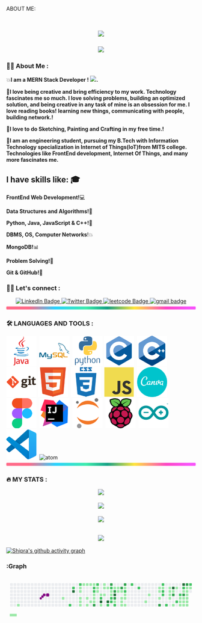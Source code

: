  ABOUT ME:
 <h1 align= "center">
   <img src="https://readme-typing-svg.demolab.com?font=Major+Mono+Display&size=50&pause=10000&color=7BF7ED&center=true&vCenter=true&width=550&height=100&lines=I'm+Shipra!">
</h1>

<div id="header" align="center">
  <img src= "https://media2.giphy.com/media/hiJ9ypGI5tIKdwKoK2/giphy.gif?cid=ecf05e47oxrj7uslzf4a5r54s52pzfdqwn0gnpkjivv5silj&rid=giphy.gif&ct=s" width="300"/>
</div>



### :man_technologist: About Me :

💥**I am a MERN Stack Developer !** <img src="https://media.giphy.com/media/WUlplcMpOCEmTGBtBW/giphy.gif" width="30">**.**

🚀**I love being creative and bring efficiency to my work. Technology fascinates me so much. I love solving problems, building an optimized solution, and being creative in any task of mine is an obsession for me. I love reading books! learning new things, communicating with people, building network.!**

🎨**I love to do Sketching, Painting and Crafting in my free time.!**

👀**I am an engineering student, pursuing my B.Tech with Information Technology specialization in Internet of Things(IoT)from MITS college. Technologies like FrontEnd development, Internet Of Things, and many more fascinates me.**

 ## I have skills like: 🎓

**FrontEnd Web Development!**💻

**Data Structures and Algorithms!**📅

**Python, Java, JavaScript & C++!**🚀

**DBMS, OS, Computer Networks**!💥

**MongoDB!**📊

**Problem Solving!**🧠

**Git & GitHub!**🤖

### :man_technologist: Let's connect :
<div id="badges" align = "center">
  <a href="https://www.linkedin.com/in/shipra-kushwaha-525061196/">
    <img src="https://img.shields.io/badge/LinkedIn-blue?style=for-the-badge&logo=linkedin&logoColor=white" alt="LinkedIn Badge"/>
  </a>
  <a href="https://twitter.com/Shipkush">
    <img src="https://img.shields.io/badge/Twitter-blue?style=for-the-badge&logo=twitter&logoColor=white" alt="Twitter Badge"/>
  </a>
  
  <a href="https://leetcode.com/shiprakush/">
    <img src="https://img.shields.io/badge/leetcode-grey?style=for-the-badge&logo=leetcode&logoColor=yellow" alt="leetcode Badge"/>
 </a>
 <a href="mailto: shipraiitian@gmail.com">
  <img src="https://img.shields.io/badge/Gmail-red?style=for-the-badge&logo=gmail&logoColor=white" alt="gmail badge"/>
 </a>
</div>
 
<img src="https://github.com/ArshErgon/ArshErgon/blob/main/assets/header/lineBar.png" width="100%" height="8px"/>

### :hammer_and_wrench: LANGUAGES AND TOOLS :
<div>
  <img src="https://github.com/devicons/devicon/blob/master/icons/java/java-original-wordmark.svg" title="Java" alt="Java" width="80" height="80"/>&nbsp;
  <img src="https://github.com/devicons/devicon/blob/master/icons/mysql/mysql-original-wordmark.svg" title="MySQL"  alt="MySQL" width="80" height="80"/>&nbsp;
  <img src="https://github.com/devicons/devicon/blob/master/icons/python/python-original-wordmark.svg" title="Python" **alt="Python" width="80" height="80"/>
  <img src="https://github.com/devicons/devicon/blob/master/icons/c/c-original.svg" title="C" alt="C" width="80" height="80"/>&nbsp;
  <img src="https://raw.githubusercontent.com/devicons/devicon/1119b9f84c0290e0f0b38982099a2bd027a48bf1/icons/cplusplus/cplusplus-original.svg" title="C++" alt="C++" width="80" height="80"/>&nbsp; 
  <img src="https://github.com/devicons/devicon/blob/master/icons/git/git-original-wordmark.svg" title="Git" **alt="Git" width="80" height="80"/>
  <img src="https://github.com/devicons/devicon/blob/master/icons/html5/html5-original.svg" title="HTML5" alt="HTML" width="80" height="80"/>&nbsp;
  <img src="https://github.com/devicons/devicon/blob/master/icons/css3/css3-plain-wordmark.svg"  title="CSS3" alt="CSS" width="80" height="80"/>&nbsp;
  <img src="https://github.com/devicons/devicon/blob/master/icons/javascript/javascript-original.svg" title="JavaScript" alt="JavaScript" width="80" height="80"/>&nbsp;
  <img src="https://github.com/devicons/devicon/blob/master/icons/canva/canva-original.svg" title="Canva" alt="Canva" width="80" height="80"/>&nbsp;
  <img src="https://github.com/devicons/devicon/blob/master/icons/figma/figma-original.svg" title="figma" alt="Figma" width="80" height="80"/>&nbsp;
  <img src="https://github.com/devicons/devicon/blob/master/icons/intellij/intellij-original.svg" title="Intellij" alt="Intellij" width="80" height="80"/>&nbsp;
  <img src="https://raw.githubusercontent.com/devicons/devicon/1119b9f84c0290e0f0b38982099a2bd027a48bf1/icons/jupyter/jupyter-original.svg" title="jupyter" alt="Jupyter" width="80" height="80"/>&nbsp;
  <img src="https://raw.githubusercontent.com/devicons/devicon/1119b9f84c0290e0f0b38982099a2bd027a48bf1/icons/raspberrypi/raspberrypi-original.svg" title="Raspberry pi" alt="Raspberry-pi" width="80" height="80"/>&nbsp;
  <img src="https://raw.githubusercontent.com/devicons/devicon/1119b9f84c0290e0f0b38982099a2bd027a48bf1/icons/arduino/arduino-original.svg" title="Arduino" alt="Arduino" width="80" height="80"/>&nbsp;
  <img src="https://raw.githubusercontent.com/devicons/devicon/1119b9f84c0290e0f0b38982099a2bd027a48bf1/icons/vscode/vscode-original.svg" title="vscode" alt="VScode " width="80" height="80"/>&nbsp;
   <img src="https://upload.wikimedia.org/wikipedia/commons/e/e2/Atom_1.0_icon.png" title="atom" alt="atom" width="80" height="80"/>&nbsp;
</div>

<img src="https://github.com/ArshErgon/ArshErgon/blob/main/assets/header/lineBar.png" width="100%" height="8px"/>

### :fire: MY STATS :

<div align="center">
<img width="500px" src="https://github-readme-stats.vercel.app/api/top-langs/?username=Shipkush&layout=compact&theme=radical&custom_title=Languages"/>
</div>
<br>

<div align="center">
<img width="500px" src="https://github-readme-stats.vercel.app/api?username=Shipkush&theme=radical"/>
</div>
<br>
                   
<div align="center">
<img width="500px" src="https://github-readme-streak-stats.herokuapp.com?user=Shipkush&theme=radical"/>
</div>
<br>

<p align="center">
  <img src="https://capsule-render.vercel.app/api?type=waving&color=gradient&height=150&width=100%&section=footer"/>
</p>

[![Shipra's github activity graph](https://github-readme-activity-graph.cyclic.app/graph?username=Shipkush&theme=merko)](https://github.com/Shipkush/github-readme-activity-graph) 

### :Graph
<svg viewBox="-16 -32 880 192" width="880" height="192" xmlns="http://www.w3.org/2000/svg"><style>@keyframes c0{39.6%{fill:var(--c1)}39.62%,to{fill:var(--ce)}}@keyframes c1{1.52%{fill:var(--c1)}1.54%,to{fill:var(--ce)}}@keyframes c2{2.18%{fill:var(--c1)}2.2%,to{fill:var(--ce)}}@keyframes c3{2.83%{fill:var(--c1)}2.85%,to{fill:var(--ce)}}@keyframes c4{3.27%{fill:var(--c1)}3.29%,to{fill:var(--ce)}}@keyframes c5{4.8%{fill:var(--c1)}4.82%,to{fill:var(--ce)}}@keyframes c6{70.01%{fill:var(--c2)}70.03%,to{fill:var(--ce)}}@keyframes c7{68.7%{fill:var(--c2)}68.72%,to{fill:var(--ce)}}@keyframes c8{95.18%{fill:var(--c4)}95.2%,to{fill:var(--ce)}}@keyframes c9{68.04%{fill:var(--c2)}68.06%,to{fill:var(--ce)}}@keyframes ca{13.12%{fill:var(--c1)}13.14%,to{fill:var(--ce)}}@keyframes cb{12.9%{fill:var(--c1)}12.92%,to{fill:var(--ce)}}@keyframes cc{5.9%{fill:var(--c1)}5.92%,to{fill:var(--ce)}}@keyframes cd{6.12%{fill:var(--c1)}6.14%,to{fill:var(--ce)}}@keyframes ce{6.34%{fill:var(--c1)}6.36%,to{fill:var(--ce)}}@keyframes cf{13.56%{fill:var(--c1)}13.58%,to{fill:var(--ce)}}@keyframes cg{13.78%{fill:var(--c1)}13.8%,to{fill:var(--ce)}}@keyframes ch{12.03%{fill:var(--c1)}12.05%,to{fill:var(--ce)}}@keyframes ci{6.77%{fill:var(--c1)}6.79%,to{fill:var(--ce)}}@keyframes cj{13.99%{fill:var(--c1)}14.01%,to{fill:var(--ce)}}@keyframes ck{7.21%{fill:var(--c1)}7.23%,to{fill:var(--ce)}}@keyframes cl{14.21%{fill:var(--c1)}14.23%,to{fill:var(--ce)}}@keyframes cm{66.51%{fill:var(--c2)}66.53%,to{fill:var(--ce)}}@keyframes cn{66.29%{fill:var(--c2)}66.31%,to{fill:var(--ce)}}@keyframes co{7.87%{fill:var(--c1)}7.89%,to{fill:var(--ce)}}@keyframes cp{7.65%{fill:var(--c1)}7.67%,to{fill:var(--ce)}}@keyframes cq{7.43%{fill:var(--c1)}7.45%,to{fill:var(--ce)}}@keyframes cr{78.98%{fill:var(--c3)}79%,to{fill:var(--ce)}}@keyframes cs{66.95%{fill:var(--c2)}66.97%,to{fill:var(--ce)}}@keyframes ct{10.71%{fill:var(--c1)}10.73%,to{fill:var(--ce)}}@keyframes cu{10.93%{fill:var(--c1)}10.95%,to{fill:var(--ce)}}@keyframes cv{8.31%{fill:var(--c1)}8.33%,to{fill:var(--ce)}}@keyframes cw{65.42%{fill:var(--c2)}65.44%,to{fill:var(--ce)}}@keyframes cx{92.77%{fill:var(--c4)}92.79%,to{fill:var(--ce)}}@keyframes cy{33.91%{fill:var(--c1)}33.93%,to{fill:var(--ce)}}@keyframes cz{10.06%{fill:var(--c1)}10.08%,to{fill:var(--ce)}}@keyframes c10{9.84%{fill:var(--c1)}9.86%,to{fill:var(--ce)}}@keyframes c11{8.52%{fill:var(--c1)}8.54%,to{fill:var(--ce)}}@keyframes c12{9.62%{fill:var(--c1)}9.64%,to{fill:var(--ce)}}@keyframes c13{92.33%{fill:var(--c4)}92.35%,to{fill:var(--ce)}}@keyframes c14{72.86%{fill:var(--c2)}72.88%,to{fill:var(--ce)}}@keyframes c15{76.58%{fill:var(--c3)}76.6%,to{fill:var(--ce)}}@keyframes c16{64.1%{fill:var(--c2)}64.12%,to{fill:var(--ce)}}@keyframes c17{9.18%{fill:var(--c1)}9.2%,to{fill:var(--ce)}}@keyframes c18{8.96%{fill:var(--c1)}8.98%,to{fill:var(--ce)}}@keyframes c19{64.76%{fill:var(--c2)}64.78%,to{fill:var(--ce)}}@keyframes c1a{47.04%{fill:var(--c2)}47.06%,to{fill:var(--ce)}}@keyframes c1b{16.18%{fill:var(--c1)}16.2%,to{fill:var(--ce)}}@keyframes c1c{74.61%{fill:var(--c3)}74.63%,to{fill:var(--ce)}}@keyframes c1d{91.46%{fill:var(--c4)}91.48%,to{fill:var(--ce)}}@keyframes c1e{73.73%{fill:var(--c3)}73.75%,to{fill:var(--ce)}}@keyframes c1f{46.82%{fill:var(--c1)}46.84%,to{fill:var(--ce)}}@keyframes c1g{73.29%{fill:var(--c2)}73.31%,to{fill:var(--ce)}}@keyframes c1h{16.4%{fill:var(--c1)}16.42%,to{fill:var(--ce)}}@keyframes c1i{16.62%{fill:var(--c1)}16.64%,to{fill:var(--ce)}}@keyframes c1j{75.26%{fill:var(--c3)}75.28%,to{fill:var(--ce)}}@keyframes c1k{16.84%{fill:var(--c1)}16.86%,to{fill:var(--ce)}}@keyframes c1l{17.71%{fill:var(--c1)}17.73%,to{fill:var(--ce)}}@keyframes c1m{17.93%{fill:var(--c1)}17.95%,to{fill:var(--ce)}}@keyframes c1n{18.15%{fill:var(--c1)}18.17%,to{fill:var(--ce)}}@keyframes c1o{75.7%{fill:var(--c3)}75.72%,to{fill:var(--ce)}}@keyframes c1p{50.1%{fill:var(--c1)}50.12%,to{fill:var(--ce)}}@keyframes c1q{50.32%{fill:var(--c2)}50.34%,to{fill:var(--ce)}}@keyframes c1r{17.28%{fill:var(--c1)}17.3%,to{fill:var(--ce)}}@keyframes c1s{17.5%{fill:var(--c1)}17.52%,to{fill:var(--ce)}}@keyframes c1t{18.37%{fill:var(--c1)}18.39%,to{fill:var(--ce)}}@keyframes c1u{51.19%{fill:var(--c2)}51.21%,to{fill:var(--ce)}}@keyframes c1v{51.85%{fill:var(--c2)}51.87%,to{fill:var(--ce)}}@keyframes c1w{19.9%{fill:var(--c1)}19.92%,to{fill:var(--ce)}}@keyframes c1x{20.56%{fill:var(--c1)}20.58%,to{fill:var(--ce)}}@keyframes c1y{21.65%{fill:var(--c1)}21.67%,to{fill:var(--ce)}}@keyframes c1z{21.43%{fill:var(--c1)}21.45%,to{fill:var(--ce)}}@keyframes c20{29.31%{fill:var(--c1)}29.33%,to{fill:var(--ce)}}@keyframes c21{83.14%{fill:var(--c3)}83.16%,to{fill:var(--ce)}}@keyframes c22{53.6%{fill:var(--c2)}53.62%,to{fill:var(--ce)}}@keyframes c23{21.87%{fill:var(--c1)}21.89%,to{fill:var(--ce)}}@keyframes c24{54.48%{fill:var(--c2)}54.5%,to{fill:var(--ce)}}@keyframes c25{54.69%{fill:var(--c2)}54.71%,to{fill:var(--ce)}}@keyframes c26{55.57%{fill:var(--c2)}55.59%,to{fill:var(--ce)}}@keyframes c27{22.31%{fill:var(--c1)}22.33%,to{fill:var(--ce)}}@keyframes c28{22.53%{fill:var(--c1)}22.55%,to{fill:var(--ce)}}@keyframes c29{28.44%{fill:var(--c1)}28.46%,to{fill:var(--ce)}}@keyframes c2a{28.22%{fill:var(--c1)}28.24%,to{fill:var(--ce)}}@keyframes c2b{87.3%{fill:var(--c4)}87.32%,to{fill:var(--ce)}}@keyframes c2c{22.75%{fill:var(--c1)}22.77%,to{fill:var(--ce)}}@keyframes c2d{84.67%{fill:var(--c3)}84.69%,to{fill:var(--ce)}}@keyframes c2e{27.56%{fill:var(--c1)}27.58%,to{fill:var(--ce)}}@keyframes c2f{23.18%{fill:var(--c1)}23.2%,to{fill:var(--ce)}}@keyframes c2g{56.45%{fill:var(--c2)}56.47%,to{fill:var(--ce)}}@keyframes c2h{57.1%{fill:var(--c2)}57.12%,to{fill:var(--ce)}}@keyframes c2i{25.81%{fill:var(--c1)}25.83%,to{fill:var(--ce)}}@keyframes c2j{26.03%{fill:var(--c1)}26.05%,to{fill:var(--ce)}}@keyframes c2k{27.12%{fill:var(--c1)}27.14%,to{fill:var(--ce)}}@keyframes c2l{86.42%{fill:var(--c4)}86.44%,to{fill:var(--ce)}}@keyframes c2m{57.76%{fill:var(--c2)}57.78%,to{fill:var(--ce)}}@keyframes c2n{23.84%{fill:var(--c1)}23.86%,to{fill:var(--ce)}}@keyframes c2o{85.33%{fill:var(--c3)}85.35%,to{fill:var(--ce)}}@keyframes c2p{25.59%{fill:var(--c1)}25.61%,to{fill:var(--ce)}}@keyframes c2q{26.25%{fill:var(--c1)}26.27%,to{fill:var(--ce)}}@keyframes c2r{26.9%{fill:var(--c1)}26.92%,to{fill:var(--ce)}}@keyframes c2s{86.2%{fill:var(--c3)}86.22%,to{fill:var(--ce)}}@keyframes c2t{24.28%{fill:var(--c1)}24.3%,to{fill:var(--ce)}}@keyframes c2u{24.06%{fill:var(--c1)}24.08%,to{fill:var(--ce)}}@keyframes c2v{25.15%{fill:var(--c1)}25.17%,to{fill:var(--ce)}}@keyframes c2w{25.37%{fill:var(--c1)}25.39%,to{fill:var(--ce)}}@keyframes c2x{26.47%{fill:var(--c1)}26.49%,to{fill:var(--ce)}}@keyframes c2y{26.69%{fill:var(--c1)}26.71%,to{fill:var(--ce)}}@keyframes c2z{58.41%{fill:var(--c2)}58.43%,to{fill:var(--ce)}}@keyframes c30{24.5%{fill:var(--c1)}24.52%,to{fill:var(--ce)}}@keyframes u0{1.52%{transform:scale(0,1)}1.54%,2.18%{transform:scale(.01,1)}2.2%,2.83%{transform:scale(.03,1)}2.85%,3.27%{transform:scale(.04,1)}3.29%,4.8%{transform:scale(.06,1)}4.82%,5.9%{transform:scale(.07,1)}5.92%,6.12%{transform:scale(.09,1)}6.14%,6.34%{transform:scale(.1,1)}6.36%,6.77%{transform:scale(.12,1)}6.79%,7.21%{transform:scale(.13,1)}7.23%,7.43%{transform:scale(.14,1)}7.45%,7.65%{transform:scale(.16,1)}7.67%,7.87%{transform:scale(.17,1)}7.89%,8.31%{transform:scale(.19,1)}8.33%,8.52%{transform:scale(.2,1)}8.54%,8.96%{transform:scale(.22,1)}8.98%,9.18%{transform:scale(.23,1)}9.2%,9.62%{transform:scale(.25,1)}9.64%,9.84%{transform:scale(.26,1)}10.06%,9.86%{transform:scale(.28,1)}10.08%,10.71%{transform:scale(.29,1)}10.73%,10.93%{transform:scale(.3,1)}10.95%,12.03%{transform:scale(.32,1)}12.05%,12.9%{transform:scale(.33,1)}12.92%,13.12%{transform:scale(.35,1)}13.14%,13.56%{transform:scale(.36,1)}13.58%,13.78%{transform:scale(.38,1)}13.8%,13.99%{transform:scale(.39,1)}14.01%,14.21%{transform:scale(.41,1)}14.23%,16.18%{transform:scale(.42,1)}16.2%,16.4%{transform:scale(.43,1)}16.42%,16.62%{transform:scale(.45,1)}16.64%,16.84%{transform:scale(.46,1)}16.86%,17.28%{transform:scale(.48,1)}17.3%,17.5%{transform:scale(.49,1)}17.52%,17.71%{transform:scale(.51,1)}17.73%,17.93%{transform:scale(.52,1)}17.95%,18.15%{transform:scale(.54,1)}18.17%,18.37%{transform:scale(.55,1)}18.39%,19.9%{transform:scale(.57,1)}19.92%,20.56%{transform:scale(.58,1)}20.58%,21.43%{transform:scale(.59,1)}21.45%,21.65%{transform:scale(.61,1)}21.67%,21.87%{transform:scale(.62,1)}21.89%,22.31%{transform:scale(.64,1)}22.33%,22.53%{transform:scale(.65,1)}22.55%,22.75%{transform:scale(.67,1)}22.77%,23.18%{transform:scale(.68,1)}23.2%,23.84%{transform:scale(.7,1)}23.86%,24.06%{transform:scale(.71,1)}24.08%,24.28%{transform:scale(.72,1)}24.3%,24.5%{transform:scale(.74,1)}24.52%,25.15%{transform:scale(.75,1)}25.17%,25.37%{transform:scale(.77,1)}25.39%,25.59%{transform:scale(.78,1)}25.61%,25.81%{transform:scale(.8,1)}25.83%,26.03%{transform:scale(.81,1)}26.05%,26.25%{transform:scale(.83,1)}26.27%,26.47%{transform:scale(.84,1)}26.49%,26.69%{transform:scale(.86,1)}26.71%,26.9%{transform:scale(.87,1)}26.92%,27.12%{transform:scale(.88,1)}27.14%,27.56%{transform:scale(.9,1)}27.58%,28.22%{transform:scale(.91,1)}28.24%,28.44%{transform:scale(.93,1)}28.46%,29.31%{transform:scale(.94,1)}29.33%,33.91%{transform:scale(.96,1)}33.93%,39.6%{transform:scale(.97,1)}39.62%,46.82%{transform:scale(.99,1)}46.84%,to{transform:scale(1,1)}}@keyframes u1{47.04%{transform:scale(0,1)}47.06%,to{transform:scale(1,1)}}@keyframes u2{50.1%{transform:scale(0,1)}50.12%,to{transform:scale(1,1)}}@keyframes u3{50.32%{transform:scale(0,1)}50.34%,51.19%{transform:scale(.05,1)}51.21%,51.85%{transform:scale(.09,1)}51.87%,53.6%{transform:scale(.14,1)}53.62%,54.48%{transform:scale(.18,1)}54.5%,54.69%{transform:scale(.23,1)}54.71%,55.57%{transform:scale(.27,1)}55.59%,56.45%{transform:scale(.32,1)}56.47%,57.1%{transform:scale(.36,1)}57.12%,57.76%{transform:scale(.41,1)}57.78%,58.41%{transform:scale(.45,1)}58.43%,64.1%{transform:scale(.5,1)}64.12%,64.76%{transform:scale(.55,1)}64.78%,65.42%{transform:scale(.59,1)}65.44%,66.29%{transform:scale(.64,1)}66.31%,66.51%{transform:scale(.68,1)}66.53%,66.95%{transform:scale(.73,1)}66.97%,68.04%{transform:scale(.77,1)}68.06%,68.7%{transform:scale(.82,1)}68.72%,70.01%{transform:scale(.86,1)}70.03%,72.86%{transform:scale(.91,1)}72.88%,73.29%{transform:scale(.95,1)}73.31%,to{transform:scale(1,1)}}@keyframes u4{73.73%{transform:scale(0,1)}73.75%,74.61%{transform:scale(.1,1)}74.63%,75.26%{transform:scale(.2,1)}75.28%,75.7%{transform:scale(.3,1)}75.72%,76.58%{transform:scale(.4,1)}76.6%,78.98%{transform:scale(.5,1)}79%,83.14%{transform:scale(.6,1)}83.16%,84.67%{transform:scale(.7,1)}84.69%,85.33%{transform:scale(.8,1)}85.35%,86.2%{transform:scale(.9,1)}86.22%,to{transform:scale(1,1)}}@keyframes u5{86.42%{transform:scale(0,1)}86.44%,87.3%{transform:scale(.17,1)}87.32%,91.46%{transform:scale(.33,1)}91.48%,92.33%{transform:scale(.5,1)}92.35%,92.77%{transform:scale(.67,1)}92.79%,95.18%{transform:scale(.83,1)}95.2%,to{transform:scale(1,1)}}@keyframes s0{0%,99.78%{transform:translate(0,-16px)}.22%{transform:translate(0,0)}1.31%{transform:translate(80px,0)}2.19%{transform:translate(80px,64px)}3.06%{transform:translate(144px,64px)}3.28%{transform:translate(144px,48px)}4.6%{transform:translate(240px,48px)}4.81%{transform:translate(240px,64px)}5.91%{transform:translate(320px,64px)}6.35%{transform:translate(320px,96px)}7%,71.33%{transform:translate(368px,96px)}7.22%,71.55%{transform:translate(368px,80px)}7.44%{transform:translate(384px,80px)}7.88%{transform:translate(384px,48px)}8.97%{transform:translate(464px,48px)}9.19%{transform:translate(464px,32px)}9.41%{transform:translate(448px,32px)}9.63%{transform:translate(448px,16px)}9.85%{transform:translate(432px,16px)}10.07%{transform:translate(432px,0)}10.28%{transform:translate(416px,0)}10.5%{transform:translate(416px,16px)}10.72%,66.74%{transform:translate(400px,16px)}11.16%{transform:translate(400px,48px)}11.82%{transform:translate(352px,48px)}12.04%{transform:translate(352px,64px)}12.25%{transform:translate(336px,64px)}12.69%{transform:translate(336px,32px)}12.91%{transform:translate(320px,32px)}13.13%{transform:translate(320px,16px)}13.35%{transform:translate(336px,16px)}13.57%{transform:translate(336px,0)}14.22%,77.68%{transform:translate(384px,0)}14.44%{transform:translate(384px,-16px)}15.75%,63.46%{transform:translate(480px,-16px)}16.19%,63.89%,74.84%,91.03%{transform:translate(480px,16px)}16.41%{transform:translate(496px,16px)}16.63%,74.4%{transform:translate(496px,32px)}16.85%{transform:translate(512px,32px)}17.07%{transform:translate(512px,48px)}17.29%{transform:translate(528px,48px)}17.51%{transform:translate(528px,64px)}17.72%{transform:translate(512px,64px)}18.16%{transform:translate(512px,96px)}19.69%{transform:translate(624px,96px)}19.91%{transform:translate(624px,80px)}20.13%{transform:translate(640px,80px)}20.57%{transform:translate(640px,48px)}21.23%{transform:translate(688px,48px)}21.66%{transform:translate(688px,16px)}22.32%{transform:translate(736px,16px)}22.54%{transform:translate(736px,32px)}22.98%{transform:translate(768px,32px)}23.19%{transform:translate(768px,16px)}23.41%{transform:translate(784px,16px)}23.63%,57.33%{transform:translate(784px,32px)}24.07%,24.95%{transform:translate(816px,32px)}24.29%{transform:translate(816px,16px)}24.51%,58.21%{transform:translate(832px,16px)}24.73%{transform:translate(832px,32px)}25.38%{transform:translate(816px,64px)}25.82%{transform:translate(784px,64px)}26.04%,56.67%{transform:translate(784px,80px)}26.48%{transform:translate(816px,80px)}26.7%{transform:translate(816px,96px)}27.57%,84.03%{transform:translate(752px,96px)}28.01%{transform:translate(752px,64px)}28.23%{transform:translate(736px,64px)}28.45%{transform:translate(736px,48px)}28.67%,54.92%{transform:translate(720px,48px)}28.88%{transform:translate(720px,64px)}31.95%,73.96%{transform:translate(496px,64px)}32.6%,46.17%{transform:translate(496px,112px)}33.48%{transform:translate(432px,112px)}33.7%{transform:translate(432px,96px)}34.14%,72.21%{transform:translate(400px,96px)}34.35%,71.99%{transform:translate(400px,80px)}39.39%{transform:translate(32px,80px)}39.61%{transform:translate(32px,96px)}39.82%{transform:translate(48px,96px)}40.04%{transform:translate(48px,112px)}46.61%{transform:translate(496px,80px)}47.05%{transform:translate(464px,80px)}47.48%{transform:translate(464px,112px)}48.36%{transform:translate(528px,112px)}48.8%{transform:translate(528px,80px)}49.02%{transform:translate(544px,80px)}49.89%{transform:translate(544px,16px)}50.11%,75.49%{transform:translate(528px,16px)}50.33%{transform:translate(528px,32px)}50.77%{transform:translate(560px,32px)}51.2%{transform:translate(560px,0)}51.64%{transform:translate(592px,0)}51.86%{transform:translate(592px,16px)}53.39%,54.27%{transform:translate(704px,16px)}53.61%{transform:translate(704px,0)}53.83%{transform:translate(720px,0)}54.05%{transform:translate(720px,16px)}54.7%{transform:translate(704px,48px)}55.58%{transform:translate(720px,96px)}56.24%{transform:translate(768px,96px)}56.46%{transform:translate(768px,80px)}57.55%{transform:translate(800px,32px)}57.77%{transform:translate(800px,16px)}58.64%{transform:translate(832px,-16px)}64.11%{transform:translate(464px,16px)}64.77%{transform:translate(464px,64px)}65.43%{transform:translate(416px,64px)}65.86%,93.44%{transform:translate(416px,32px)}66.3%{transform:translate(384px,32px)}66.52%{transform:translate(384px,16px)}66.96%{transform:translate(400px,0)}68.49%{transform:translate(288px,0)}68.71%{transform:translate(288px,16px)}68.93%{transform:translate(272px,16px)}70.02%{transform:translate(272px,96px)}73.3%{transform:translate(480px,96px)}73.74%{transform:translate(480px,64px)}74.62%{transform:translate(480px,32px)}75.71%{transform:translate(528px,0)}78.99%{transform:translate(384px,96px)}84.68%{transform:translate(752px,48px)}85.56%{transform:translate(816px,48px)}86.21%{transform:translate(816px,0)}87.09%{transform:translate(752px,0)}87.31%{transform:translate(752px,16px)}91.47%{transform:translate(480px,48px)}91.9%{transform:translate(448px,48px)}92.34%{transform:translate(448px,80px)}92.78%{transform:translate(416px,80px)}98.25%{transform:translate(64px,32px)}98.91%{transform:translate(64px,-16px)}}@keyframes s1{0%,99.78%{transform:translate(16px,-16px)}.22%{transform:translate(0,-16px)}.44%{transform:translate(0,0)}1.53%{transform:translate(80px,0)}2.41%{transform:translate(80px,64px)}3.28%{transform:translate(144px,64px)}3.5%{transform:translate(144px,48px)}4.81%{transform:translate(240px,48px)}5.03%{transform:translate(240px,64px)}6.13%{transform:translate(320px,64px)}6.56%{transform:translate(320px,96px)}7.22%,71.55%{transform:translate(368px,96px)}7.44%,71.77%{transform:translate(368px,80px)}7.66%{transform:translate(384px,80px)}8.1%{transform:translate(384px,48px)}9.19%{transform:translate(464px,48px)}9.41%{transform:translate(464px,32px)}9.63%{transform:translate(448px,32px)}9.85%{transform:translate(448px,16px)}10.07%{transform:translate(432px,16px)}10.28%{transform:translate(432px,0)}10.5%{transform:translate(416px,0)}10.72%{transform:translate(416px,16px)}10.94%,66.96%{transform:translate(400px,16px)}11.38%{transform:translate(400px,48px)}12.04%{transform:translate(352px,48px)}12.25%{transform:translate(352px,64px)}12.47%{transform:translate(336px,64px)}12.91%{transform:translate(336px,32px)}13.13%{transform:translate(320px,32px)}13.35%{transform:translate(320px,16px)}13.57%{transform:translate(336px,16px)}13.79%{transform:translate(336px,0)}14.44%,77.9%{transform:translate(384px,0)}14.66%{transform:translate(384px,-16px)}15.97%,63.68%{transform:translate(480px,-16px)}16.41%,64.11%,75.05%,91.25%{transform:translate(480px,16px)}16.63%{transform:translate(496px,16px)}16.85%,74.62%{transform:translate(496px,32px)}17.07%{transform:translate(512px,32px)}17.29%{transform:translate(512px,48px)}17.51%{transform:translate(528px,48px)}17.72%{transform:translate(528px,64px)}17.94%{transform:translate(512px,64px)}18.38%{transform:translate(512px,96px)}19.91%{transform:translate(624px,96px)}20.13%{transform:translate(624px,80px)}20.35%{transform:translate(640px,80px)}20.79%{transform:translate(640px,48px)}21.44%{transform:translate(688px,48px)}21.88%{transform:translate(688px,16px)}22.54%{transform:translate(736px,16px)}22.76%{transform:translate(736px,32px)}23.19%{transform:translate(768px,32px)}23.41%{transform:translate(768px,16px)}23.63%{transform:translate(784px,16px)}23.85%,57.55%{transform:translate(784px,32px)}24.29%,25.16%{transform:translate(816px,32px)}24.51%{transform:translate(816px,16px)}24.73%,58.42%{transform:translate(832px,16px)}24.95%{transform:translate(832px,32px)}25.6%{transform:translate(816px,64px)}26.04%{transform:translate(784px,64px)}26.26%,56.89%{transform:translate(784px,80px)}26.7%{transform:translate(816px,80px)}26.91%{transform:translate(816px,96px)}27.79%,84.25%{transform:translate(752px,96px)}28.23%{transform:translate(752px,64px)}28.45%{transform:translate(736px,64px)}28.67%{transform:translate(736px,48px)}28.88%,55.14%{transform:translate(720px,48px)}29.1%{transform:translate(720px,64px)}32.17%,74.18%{transform:translate(496px,64px)}32.82%,46.39%{transform:translate(496px,112px)}33.7%{transform:translate(432px,112px)}33.92%{transform:translate(432px,96px)}34.35%,72.43%{transform:translate(400px,96px)}34.57%,72.21%{transform:translate(400px,80px)}39.61%{transform:translate(32px,80px)}39.82%{transform:translate(32px,96px)}40.04%{transform:translate(48px,96px)}40.26%{transform:translate(48px,112px)}46.83%{transform:translate(496px,80px)}47.26%{transform:translate(464px,80px)}47.7%{transform:translate(464px,112px)}48.58%{transform:translate(528px,112px)}49.02%{transform:translate(528px,80px)}49.23%{transform:translate(544px,80px)}50.11%{transform:translate(544px,16px)}50.33%,75.71%{transform:translate(528px,16px)}50.55%{transform:translate(528px,32px)}50.98%{transform:translate(560px,32px)}51.42%{transform:translate(560px,0)}51.86%{transform:translate(592px,0)}52.08%{transform:translate(592px,16px)}53.61%,54.49%{transform:translate(704px,16px)}53.83%{transform:translate(704px,0)}54.05%{transform:translate(720px,0)}54.27%{transform:translate(720px,16px)}54.92%{transform:translate(704px,48px)}55.8%{transform:translate(720px,96px)}56.46%{transform:translate(768px,96px)}56.67%{transform:translate(768px,80px)}57.77%{transform:translate(800px,32px)}57.99%{transform:translate(800px,16px)}58.86%{transform:translate(832px,-16px)}64.33%{transform:translate(464px,16px)}64.99%{transform:translate(464px,64px)}65.65%{transform:translate(416px,64px)}66.08%,93.65%{transform:translate(416px,32px)}66.52%{transform:translate(384px,32px)}66.74%{transform:translate(384px,16px)}67.18%{transform:translate(400px,0)}68.71%{transform:translate(288px,0)}68.93%{transform:translate(288px,16px)}69.15%{transform:translate(272px,16px)}70.24%{transform:translate(272px,96px)}73.52%{transform:translate(480px,96px)}73.96%{transform:translate(480px,64px)}74.84%{transform:translate(480px,32px)}75.93%{transform:translate(528px,0)}79.21%{transform:translate(384px,96px)}84.9%{transform:translate(752px,48px)}85.78%{transform:translate(816px,48px)}86.43%{transform:translate(816px,0)}87.31%{transform:translate(752px,0)}87.53%{transform:translate(752px,16px)}91.68%{transform:translate(480px,48px)}92.12%{transform:translate(448px,48px)}92.56%{transform:translate(448px,80px)}93%{transform:translate(416px,80px)}98.47%{transform:translate(64px,32px)}99.12%{transform:translate(64px,-16px)}}@keyframes s2{0%,99.78%{transform:translate(32px,-16px)}.44%{transform:translate(0,-16px)}.66%{transform:translate(0,0)}1.75%{transform:translate(80px,0)}2.63%{transform:translate(80px,64px)}3.5%{transform:translate(144px,64px)}3.72%{transform:translate(144px,48px)}5.03%{transform:translate(240px,48px)}5.25%{transform:translate(240px,64px)}6.35%{transform:translate(320px,64px)}6.78%{transform:translate(320px,96px)}7.44%,71.77%{transform:translate(368px,96px)}7.66%,71.99%{transform:translate(368px,80px)}7.88%{transform:translate(384px,80px)}8.32%{transform:translate(384px,48px)}9.41%{transform:translate(464px,48px)}9.63%{transform:translate(464px,32px)}9.85%{transform:translate(448px,32px)}10.07%{transform:translate(448px,16px)}10.28%{transform:translate(432px,16px)}10.5%{transform:translate(432px,0)}10.72%{transform:translate(416px,0)}10.94%{transform:translate(416px,16px)}11.16%,67.18%{transform:translate(400px,16px)}11.6%{transform:translate(400px,48px)}12.25%{transform:translate(352px,48px)}12.47%{transform:translate(352px,64px)}12.69%{transform:translate(336px,64px)}13.13%{transform:translate(336px,32px)}13.35%{transform:translate(320px,32px)}13.57%{transform:translate(320px,16px)}13.79%{transform:translate(336px,16px)}14%{transform:translate(336px,0)}14.66%,78.12%{transform:translate(384px,0)}14.88%{transform:translate(384px,-16px)}16.19%,63.89%{transform:translate(480px,-16px)}16.63%,64.33%,75.27%,91.47%{transform:translate(480px,16px)}16.85%{transform:translate(496px,16px)}17.07%,74.84%{transform:translate(496px,32px)}17.29%{transform:translate(512px,32px)}17.51%{transform:translate(512px,48px)}17.72%{transform:translate(528px,48px)}17.94%{transform:translate(528px,64px)}18.16%{transform:translate(512px,64px)}18.6%{transform:translate(512px,96px)}20.13%{transform:translate(624px,96px)}20.35%{transform:translate(624px,80px)}20.57%{transform:translate(640px,80px)}21.01%{transform:translate(640px,48px)}21.66%{transform:translate(688px,48px)}22.1%{transform:translate(688px,16px)}22.76%{transform:translate(736px,16px)}22.98%{transform:translate(736px,32px)}23.41%{transform:translate(768px,32px)}23.63%{transform:translate(768px,16px)}23.85%{transform:translate(784px,16px)}24.07%,57.77%{transform:translate(784px,32px)}24.51%,25.38%{transform:translate(816px,32px)}24.73%{transform:translate(816px,16px)}24.95%,58.64%{transform:translate(832px,16px)}25.16%{transform:translate(832px,32px)}25.82%{transform:translate(816px,64px)}26.26%{transform:translate(784px,64px)}26.48%,57.11%{transform:translate(784px,80px)}26.91%{transform:translate(816px,80px)}27.13%{transform:translate(816px,96px)}28.01%,84.46%{transform:translate(752px,96px)}28.45%{transform:translate(752px,64px)}28.67%{transform:translate(736px,64px)}28.88%{transform:translate(736px,48px)}29.1%,55.36%{transform:translate(720px,48px)}29.32%{transform:translate(720px,64px)}32.39%,74.4%{transform:translate(496px,64px)}33.04%,46.61%{transform:translate(496px,112px)}33.92%{transform:translate(432px,112px)}34.14%{transform:translate(432px,96px)}34.57%,72.65%{transform:translate(400px,96px)}34.79%,72.43%{transform:translate(400px,80px)}39.82%{transform:translate(32px,80px)}40.04%{transform:translate(32px,96px)}40.26%{transform:translate(48px,96px)}40.48%{transform:translate(48px,112px)}47.05%{transform:translate(496px,80px)}47.48%{transform:translate(464px,80px)}47.92%{transform:translate(464px,112px)}48.8%{transform:translate(528px,112px)}49.23%{transform:translate(528px,80px)}49.45%{transform:translate(544px,80px)}50.33%{transform:translate(544px,16px)}50.55%,75.93%{transform:translate(528px,16px)}50.77%{transform:translate(528px,32px)}51.2%{transform:translate(560px,32px)}51.64%{transform:translate(560px,0)}52.08%{transform:translate(592px,0)}52.3%{transform:translate(592px,16px)}53.83%,54.7%{transform:translate(704px,16px)}54.05%{transform:translate(704px,0)}54.27%{transform:translate(720px,0)}54.49%{transform:translate(720px,16px)}55.14%{transform:translate(704px,48px)}56.02%{transform:translate(720px,96px)}56.67%{transform:translate(768px,96px)}56.89%{transform:translate(768px,80px)}57.99%{transform:translate(800px,32px)}58.21%{transform:translate(800px,16px)}59.08%{transform:translate(832px,-16px)}64.55%{transform:translate(464px,16px)}65.21%{transform:translate(464px,64px)}65.86%{transform:translate(416px,64px)}66.3%,93.87%{transform:translate(416px,32px)}66.74%{transform:translate(384px,32px)}66.96%{transform:translate(384px,16px)}67.4%{transform:translate(400px,0)}68.93%{transform:translate(288px,0)}69.15%{transform:translate(288px,16px)}69.37%{transform:translate(272px,16px)}70.46%{transform:translate(272px,96px)}73.74%{transform:translate(480px,96px)}74.18%{transform:translate(480px,64px)}75.05%{transform:translate(480px,32px)}76.15%{transform:translate(528px,0)}79.43%{transform:translate(384px,96px)}85.12%{transform:translate(752px,48px)}86%{transform:translate(816px,48px)}86.65%{transform:translate(816px,0)}87.53%{transform:translate(752px,0)}87.75%{transform:translate(752px,16px)}91.9%{transform:translate(480px,48px)}92.34%{transform:translate(448px,48px)}92.78%{transform:translate(448px,80px)}93.22%{transform:translate(416px,80px)}98.69%{transform:translate(64px,32px)}99.34%{transform:translate(64px,-16px)}}@keyframes s3{0%,99.78%{transform:translate(48px,-16px)}.66%{transform:translate(0,-16px)}.88%{transform:translate(0,0)}1.97%{transform:translate(80px,0)}2.84%{transform:translate(80px,64px)}3.72%{transform:translate(144px,64px)}3.94%{transform:translate(144px,48px)}5.25%{transform:translate(240px,48px)}5.47%{transform:translate(240px,64px)}6.56%{transform:translate(320px,64px)}7%{transform:translate(320px,96px)}7.66%,71.99%{transform:translate(368px,96px)}7.88%,72.21%{transform:translate(368px,80px)}8.1%{transform:translate(384px,80px)}8.53%{transform:translate(384px,48px)}9.63%{transform:translate(464px,48px)}9.85%{transform:translate(464px,32px)}10.07%{transform:translate(448px,32px)}10.28%{transform:translate(448px,16px)}10.5%{transform:translate(432px,16px)}10.72%{transform:translate(432px,0)}10.94%{transform:translate(416px,0)}11.16%{transform:translate(416px,16px)}11.38%,67.4%{transform:translate(400px,16px)}11.82%{transform:translate(400px,48px)}12.47%{transform:translate(352px,48px)}12.69%{transform:translate(352px,64px)}12.91%{transform:translate(336px,64px)}13.35%{transform:translate(336px,32px)}13.57%{transform:translate(320px,32px)}13.79%{transform:translate(320px,16px)}14%{transform:translate(336px,16px)}14.22%{transform:translate(336px,0)}14.88%,78.34%{transform:translate(384px,0)}15.1%{transform:translate(384px,-16px)}16.41%,64.11%{transform:translate(480px,-16px)}16.85%,64.55%,75.49%,91.68%{transform:translate(480px,16px)}17.07%{transform:translate(496px,16px)}17.29%,75.05%{transform:translate(496px,32px)}17.51%{transform:translate(512px,32px)}17.72%{transform:translate(512px,48px)}17.94%{transform:translate(528px,48px)}18.16%{transform:translate(528px,64px)}18.38%{transform:translate(512px,64px)}18.82%{transform:translate(512px,96px)}20.35%{transform:translate(624px,96px)}20.57%{transform:translate(624px,80px)}20.79%{transform:translate(640px,80px)}21.23%{transform:translate(640px,48px)}21.88%{transform:translate(688px,48px)}22.32%{transform:translate(688px,16px)}22.98%{transform:translate(736px,16px)}23.19%{transform:translate(736px,32px)}23.63%{transform:translate(768px,32px)}23.85%{transform:translate(768px,16px)}24.07%{transform:translate(784px,16px)}24.29%,57.99%{transform:translate(784px,32px)}24.73%,25.6%{transform:translate(816px,32px)}24.95%{transform:translate(816px,16px)}25.16%,58.86%{transform:translate(832px,16px)}25.38%{transform:translate(832px,32px)}26.04%{transform:translate(816px,64px)}26.48%{transform:translate(784px,64px)}26.7%,57.33%{transform:translate(784px,80px)}27.13%{transform:translate(816px,80px)}27.35%{transform:translate(816px,96px)}28.23%,84.68%{transform:translate(752px,96px)}28.67%{transform:translate(752px,64px)}28.88%{transform:translate(736px,64px)}29.1%{transform:translate(736px,48px)}29.32%,55.58%{transform:translate(720px,48px)}29.54%{transform:translate(720px,64px)}32.6%,74.62%{transform:translate(496px,64px)}33.26%,46.83%{transform:translate(496px,112px)}34.14%{transform:translate(432px,112px)}34.35%{transform:translate(432px,96px)}34.79%,72.87%{transform:translate(400px,96px)}35.01%,72.65%{transform:translate(400px,80px)}40.04%{transform:translate(32px,80px)}40.26%{transform:translate(32px,96px)}40.48%{transform:translate(48px,96px)}40.7%{transform:translate(48px,112px)}47.26%{transform:translate(496px,80px)}47.7%{transform:translate(464px,80px)}48.14%{transform:translate(464px,112px)}49.02%{transform:translate(528px,112px)}49.45%{transform:translate(528px,80px)}49.67%{transform:translate(544px,80px)}50.55%{transform:translate(544px,16px)}50.77%,76.15%{transform:translate(528px,16px)}50.98%{transform:translate(528px,32px)}51.42%{transform:translate(560px,32px)}51.86%{transform:translate(560px,0)}52.3%{transform:translate(592px,0)}52.52%{transform:translate(592px,16px)}54.05%,54.92%{transform:translate(704px,16px)}54.27%{transform:translate(704px,0)}54.49%{transform:translate(720px,0)}54.7%{transform:translate(720px,16px)}55.36%{transform:translate(704px,48px)}56.24%{transform:translate(720px,96px)}56.89%{transform:translate(768px,96px)}57.11%{transform:translate(768px,80px)}58.21%{transform:translate(800px,32px)}58.42%{transform:translate(800px,16px)}59.3%{transform:translate(832px,-16px)}64.77%{transform:translate(464px,16px)}65.43%{transform:translate(464px,64px)}66.08%{transform:translate(416px,64px)}66.52%,94.09%{transform:translate(416px,32px)}66.96%{transform:translate(384px,32px)}67.18%{transform:translate(384px,16px)}67.61%{transform:translate(400px,0)}69.15%{transform:translate(288px,0)}69.37%{transform:translate(288px,16px)}69.58%{transform:translate(272px,16px)}70.68%{transform:translate(272px,96px)}73.96%{transform:translate(480px,96px)}74.4%{transform:translate(480px,64px)}75.27%{transform:translate(480px,32px)}76.37%{transform:translate(528px,0)}79.65%{transform:translate(384px,96px)}85.34%{transform:translate(752px,48px)}86.21%{transform:translate(816px,48px)}86.87%{transform:translate(816px,0)}87.75%{transform:translate(752px,0)}87.96%{transform:translate(752px,16px)}92.12%{transform:translate(480px,48px)}92.56%{transform:translate(448px,48px)}93%{transform:translate(448px,80px)}93.44%{transform:translate(416px,80px)}98.91%{transform:translate(64px,32px)}99.56%{transform:translate(64px,-16px)}}:root{--cb:#1b1f230a;--cs:purple;--ce:#ebedf0;--c0:#ebedf0;--c1:#9be9a8;--c2:#40c463;--c3:#30a14e;--c4:#216e39}@media (prefers-color-scheme:dark){:root{--cb:#1b1f230a;--cs:purple;--ce:#161b22;--c1:#01311f;--c2:#034525;--c3:#0f6d31;--c4:#00c647}}.c{shape-rendering:geometricPrecision;rx:2;ry:2;fill:var(--ce);stroke-width:1px;stroke:var(--cb);animation:none 45700ms linear infinite}.c.c0,.c.c1,.c.c2{fill:var(--c1);animation-name:c0}.c.c1,.c.c2{animation-name:c1}.c.c2{animation-name:c2}.c.c3,.c.c4,.c.c5{fill:var(--c1);animation-name:c3}.c.c4,.c.c5{animation-name:c4}.c.c5{animation-name:c5}.c.c6,.c.c7{fill:var(--c2);animation-name:c6}.c.c7{animation-name:c7}.c.c8{fill:var(--c4);animation-name:c8}.c.c9{fill:var(--c2);animation-name:c9}.c.ca,.c.cb,.c.cc{fill:var(--c1);animation-name:ca}.c.cb,.c.cc{animation-name:cb}.c.cc{animation-name:cc}.c.cd,.c.ce,.c.cf{fill:var(--c1);animation-name:cd}.c.ce,.c.cf{animation-name:ce}.c.cf{animation-name:cf}.c.cg,.c.ch,.c.ci{fill:var(--c1);animation-name:cg}.c.ch,.c.ci{animation-name:ch}.c.ci{animation-name:ci}.c.cj,.c.ck,.c.cl{fill:var(--c1);animation-name:cj}.c.ck,.c.cl{animation-name:ck}.c.cl{animation-name:cl}.c.cm,.c.cn{fill:var(--c2);animation-name:cm}.c.cn{animation-name:cn}.c.co,.c.cp,.c.cq{fill:var(--c1);animation-name:co}.c.cp,.c.cq{animation-name:cp}.c.cq{animation-name:cq}.c.cr{fill:var(--c3);animation-name:cr}.c.cs{fill:var(--c2);animation-name:cs}.c.ct,.c.cu,.c.cv{fill:var(--c1);animation-name:ct}.c.cu,.c.cv{animation-name:cu}.c.cv{animation-name:cv}.c.cw{fill:var(--c2);animation-name:cw}.c.cx{fill:var(--c4);animation-name:cx}.c.cy,.c.cz{fill:var(--c1);animation-name:cy}.c.cz{animation-name:cz}.c.c10,.c.c11,.c.c12{fill:var(--c1);animation-name:c10}.c.c11,.c.c12{animation-name:c11}.c.c12{animation-name:c12}.c.c13{fill:var(--c4);animation-name:c13}.c.c14{fill:var(--c2);animation-name:c14}.c.c15{fill:var(--c3);animation-name:c15}.c.c16{fill:var(--c2);animation-name:c16}.c.c17,.c.c18{fill:var(--c1);animation-name:c17}.c.c18{animation-name:c18}.c.c19,.c.c1a{fill:var(--c2);animation-name:c19}.c.c1a{animation-name:c1a}.c.c1b{fill:var(--c1);animation-name:c1b}.c.c1c{fill:var(--c3);animation-name:c1c}.c.c1d{fill:var(--c4);animation-name:c1d}.c.c1e{fill:var(--c3);animation-name:c1e}.c.c1f{fill:var(--c1);animation-name:c1f}.c.c1g{fill:var(--c2);animation-name:c1g}.c.c1h,.c.c1i{fill:var(--c1);animation-name:c1h}.c.c1i{animation-name:c1i}.c.c1j{fill:var(--c3);animation-name:c1j}.c.c1k{fill:var(--c1);animation-name:c1k}.c.c1l,.c.c1m,.c.c1n{fill:var(--c1);animation-name:c1l}.c.c1m,.c.c1n{animation-name:c1m}.c.c1n{animation-name:c1n}.c.c1o{fill:var(--c3);animation-name:c1o}.c.c1p{fill:var(--c1);animation-name:c1p}.c.c1q{fill:var(--c2);animation-name:c1q}.c.c1r,.c.c1s,.c.c1t{fill:var(--c1);animation-name:c1r}.c.c1s,.c.c1t{animation-name:c1s}.c.c1t{animation-name:c1t}.c.c1u,.c.c1v{fill:var(--c2);animation-name:c1u}.c.c1v{animation-name:c1v}.c.c1w,.c.c1x{fill:var(--c1);animation-name:c1w}.c.c1x{animation-name:c1x}.c.c1y,.c.c1z,.c.c20{fill:var(--c1);animation-name:c1y}.c.c1z,.c.c20{animation-name:c1z}.c.c20{animation-name:c20}.c.c21{fill:var(--c3);animation-name:c21}.c.c22{fill:var(--c2);animation-name:c22}.c.c23{fill:var(--c1);animation-name:c23}.c.c24,.c.c25,.c.c26{fill:var(--c2);animation-name:c24}.c.c25,.c.c26{animation-name:c25}.c.c26{animation-name:c26}.c.c27{fill:var(--c1);animation-name:c27}.c.c28,.c.c29,.c.c2a{fill:var(--c1);animation-name:c28}.c.c29,.c.c2a{animation-name:c29}.c.c2a{animation-name:c2a}.c.c2b{fill:var(--c4);animation-name:c2b}.c.c2c{fill:var(--c1);animation-name:c2c}.c.c2d{fill:var(--c3);animation-name:c2d}.c.c2e,.c.c2f{fill:var(--c1);animation-name:c2e}.c.c2f{animation-name:c2f}.c.c2g,.c.c2h{fill:var(--c2);animation-name:c2g}.c.c2h{animation-name:c2h}.c.c2i,.c.c2j,.c.c2k{fill:var(--c1);animation-name:c2i}.c.c2j,.c.c2k{animation-name:c2j}.c.c2k{animation-name:c2k}.c.c2l{fill:var(--c4);animation-name:c2l}.c.c2m{fill:var(--c2);animation-name:c2m}.c.c2n{fill:var(--c1);animation-name:c2n}.c.c2o{fill:var(--c3);animation-name:c2o}.c.c2p,.c.c2q,.c.c2r{fill:var(--c1);animation-name:c2p}.c.c2q,.c.c2r{animation-name:c2q}.c.c2r{animation-name:c2r}.c.c2s{fill:var(--c3);animation-name:c2s}.c.c2t,.c.c2u,.c.c2v{fill:var(--c1);animation-name:c2t}.c.c2u,.c.c2v{animation-name:c2u}.c.c2v{animation-name:c2v}.c.c2w,.c.c2x,.c.c2y{fill:var(--c1);animation-name:c2w}.c.c2x,.c.c2y{animation-name:c2x}.c.c2y{animation-name:c2y}.c.c2z{fill:var(--c2);animation-name:c2z}.c.c30{fill:var(--c1);animation-name:c30}.s,.u{animation:none linear 45700ms infinite}.u,.u.u0{transform-origin:0 0}.u{transform:scale(0,1)}.u.u0{fill:var(--c1);animation-name:u0}.u.u1{fill:var(--c2);animation-name:u1;transform-origin:536.8px 0}.u.u2{fill:var(--c1);animation-name:u2;transform-origin:544.6px 0}.u.u3{fill:var(--c2);animation-name:u3;transform-origin:552.4px 0}.u.u4{fill:var(--c3);animation-name:u4;transform-origin:723.5px 0}.u.u5{fill:var(--c4);animation-name:u5;transform-origin:801.3px 0}.s{shape-rendering:geometricPrecision;fill:var(--cs)}.s.s0{transform:translate(0,-16px);animation-name:s0}.s.s1{transform:translate(16px,-16px);animation-name:s1}.s.s2{transform:translate(32px,-16px);animation-name:s2}.s.s3{transform:translate(48px,-16px);animation-name:s3}</style><rect class="c" x="2" y="2" width="12" height="12"/><rect class="c" x="2" y="18" width="12" height="12"/><rect class="c" x="2" y="34" width="12" height="12"/><rect class="c" x="2" y="50" width="12" height="12"/><rect class="c" x="2" y="66" width="12" height="12"/><rect class="c" x="2" y="82" width="12" height="12"/><rect class="c" x="2" y="98" width="12" height="12"/><rect class="c" x="18" y="2" width="12" height="12"/><rect class="c" x="18" y="18" width="12" height="12"/><rect class="c" x="18" y="34" width="12" height="12"/><rect class="c" x="18" y="50" width="12" height="12"/><rect class="c" x="18" y="66" width="12" height="12"/><rect class="c" x="18" y="82" width="12" height="12"/><rect class="c" x="18" y="98" width="12" height="12"/><rect class="c" x="34" y="2" width="12" height="12"/><rect class="c" x="34" y="18" width="12" height="12"/><rect class="c" x="34" y="34" width="12" height="12"/><rect class="c" x="34" y="50" width="12" height="12"/><rect class="c" x="34" y="66" width="12" height="12"/><rect class="c" x="34" y="82" width="12" height="12"/><rect class="c c0" x="34" y="98" width="12" height="12"/><rect class="c" x="50" y="2" width="12" height="12"/><rect class="c" x="50" y="18" width="12" height="12"/><rect class="c" x="50" y="34" width="12" height="12"/><rect class="c" x="50" y="50" width="12" height="12"/><rect class="c" x="50" y="66" width="12" height="12"/><rect class="c" x="50" y="82" width="12" height="12"/><rect class="c" x="50" y="98" width="12" height="12"/><rect class="c" x="66" y="2" width="12" height="12"/><rect class="c" x="66" y="18" width="12" height="12"/><rect class="c" x="66" y="34" width="12" height="12"/><rect class="c" x="66" y="50" width="12" height="12"/><rect class="c" x="66" y="66" width="12" height="12"/><rect class="c" x="66" y="82" width="12" height="12"/><rect class="c" x="66" y="98" width="12" height="12"/><rect class="c" x="82" y="2" width="12" height="12"/><rect class="c c1" x="82" y="18" width="12" height="12"/><rect class="c" x="82" y="34" width="12" height="12"/><rect class="c" x="82" y="50" width="12" height="12"/><rect class="c c2" x="82" y="66" width="12" height="12"/><rect class="c" x="82" y="82" width="12" height="12"/><rect class="c" x="82" y="98" width="12" height="12"/><rect class="c" x="98" y="2" width="12" height="12"/><rect class="c" x="98" y="18" width="12" height="12"/><rect class="c" x="98" y="34" width="12" height="12"/><rect class="c" x="98" y="50" width="12" height="12"/><rect class="c" x="98" y="66" width="12" height="12"/><rect class="c" x="98" y="82" width="12" height="12"/><rect class="c" x="98" y="98" width="12" height="12"/><rect class="c" x="114" y="2" width="12" height="12"/><rect class="c" x="114" y="18" width="12" height="12"/><rect class="c" x="114" y="34" width="12" height="12"/><rect class="c" x="114" y="50" width="12" height="12"/><rect class="c" x="114" y="66" width="12" height="12"/><rect class="c" x="114" y="82" width="12" height="12"/><rect class="c" x="114" y="98" width="12" height="12"/><rect class="c" x="130" y="2" width="12" height="12"/><rect class="c" x="130" y="18" width="12" height="12"/><rect class="c" x="130" y="34" width="12" height="12"/><rect class="c" x="130" y="50" width="12" height="12"/><rect class="c c3" x="130" y="66" width="12" height="12"/><rect class="c" x="130" y="82" width="12" height="12"/><rect class="c" x="130" y="98" width="12" height="12"/><rect class="c" x="146" y="2" width="12" height="12"/><rect class="c" x="146" y="18" width="12" height="12"/><rect class="c" x="146" y="34" width="12" height="12"/><rect class="c c4" x="146" y="50" width="12" height="12"/><rect class="c" x="146" y="66" width="12" height="12"/><rect class="c" x="146" y="82" width="12" height="12"/><rect class="c" x="146" y="98" width="12" height="12"/><rect class="c" x="162" y="2" width="12" height="12"/><rect class="c" x="162" y="18" width="12" height="12"/><rect class="c" x="162" y="34" width="12" height="12"/><rect class="c" x="162" y="50" width="12" height="12"/><rect class="c" x="162" y="66" width="12" height="12"/><rect class="c" x="162" y="82" width="12" height="12"/><rect class="c" x="162" y="98" width="12" height="12"/><rect class="c" x="178" y="2" width="12" height="12"/><rect class="c" x="178" y="18" width="12" height="12"/><rect class="c" x="178" y="34" width="12" height="12"/><rect class="c" x="178" y="50" width="12" height="12"/><rect class="c" x="178" y="66" width="12" height="12"/><rect class="c" x="178" y="82" width="12" height="12"/><rect class="c" x="178" y="98" width="12" height="12"/><rect class="c" x="194" y="2" width="12" height="12"/><rect class="c" x="194" y="18" width="12" height="12"/><rect class="c" x="194" y="34" width="12" height="12"/><rect class="c" x="194" y="50" width="12" height="12"/><rect class="c" x="194" y="66" width="12" height="12"/><rect class="c" x="194" y="82" width="12" height="12"/><rect class="c" x="194" y="98" width="12" height="12"/><rect class="c" x="210" y="2" width="12" height="12"/><rect class="c" x="210" y="18" width="12" height="12"/><rect class="c" x="210" y="34" width="12" height="12"/><rect class="c" x="210" y="50" width="12" height="12"/><rect class="c" x="210" y="66" width="12" height="12"/><rect class="c" x="210" y="82" width="12" height="12"/><rect class="c" x="210" y="98" width="12" height="12"/><rect class="c" x="226" y="2" width="12" height="12"/><rect class="c" x="226" y="18" width="12" height="12"/><rect class="c" x="226" y="34" width="12" height="12"/><rect class="c" x="226" y="50" width="12" height="12"/><rect class="c" x="226" y="66" width="12" height="12"/><rect class="c" x="226" y="82" width="12" height="12"/><rect class="c" x="226" y="98" width="12" height="12"/><rect class="c" x="242" y="2" width="12" height="12"/><rect class="c" x="242" y="18" width="12" height="12"/><rect class="c" x="242" y="34" width="12" height="12"/><rect class="c" x="242" y="50" width="12" height="12"/><rect class="c c5" x="242" y="66" width="12" height="12"/><rect class="c" x="242" y="82" width="12" height="12"/><rect class="c" x="242" y="98" width="12" height="12"/><rect class="c" x="258" y="2" width="12" height="12"/><rect class="c" x="258" y="18" width="12" height="12"/><rect class="c" x="258" y="34" width="12" height="12"/><rect class="c" x="258" y="50" width="12" height="12"/><rect class="c" x="258" y="66" width="12" height="12"/><rect class="c" x="258" y="82" width="12" height="12"/><rect class="c" x="258" y="98" width="12" height="12"/><rect class="c" x="274" y="2" width="12" height="12"/><rect class="c" x="274" y="18" width="12" height="12"/><rect class="c" x="274" y="34" width="12" height="12"/><rect class="c" x="274" y="50" width="12" height="12"/><rect class="c" x="274" y="66" width="12" height="12"/><rect class="c" x="274" y="82" width="12" height="12"/><rect class="c c6" x="274" y="98" width="12" height="12"/><rect class="c" x="290" y="2" width="12" height="12"/><rect class="c c7" x="290" y="18" width="12" height="12"/><rect class="c c8" x="290" y="34" width="12" height="12"/><rect class="c" x="290" y="50" width="12" height="12"/><rect class="c" x="290" y="66" width="12" height="12"/><rect class="c" x="290" y="82" width="12" height="12"/><rect class="c" x="290" y="98" width="12" height="12"/><rect class="c" x="306" y="2" width="12" height="12"/><rect class="c" x="306" y="18" width="12" height="12"/><rect class="c" x="306" y="34" width="12" height="12"/><rect class="c" x="306" y="50" width="12" height="12"/><rect class="c" x="306" y="66" width="12" height="12"/><rect class="c" x="306" y="82" width="12" height="12"/><rect class="c" x="306" y="98" width="12" height="12"/><rect class="c c9" x="322" y="2" width="12" height="12"/><rect class="c ca" x="322" y="18" width="12" height="12"/><rect class="c cb" x="322" y="34" width="12" height="12"/><rect class="c" x="322" y="50" width="12" height="12"/><rect class="c cc" x="322" y="66" width="12" height="12"/><rect class="c cd" x="322" y="82" width="12" height="12"/><rect class="c ce" x="322" y="98" width="12" height="12"/><rect class="c cf" x="338" y="2" width="12" height="12"/><rect class="c" x="338" y="18" width="12" height="12"/><rect class="c" x="338" y="34" width="12" height="12"/><rect class="c" x="338" y="50" width="12" height="12"/><rect class="c" x="338" y="66" width="12" height="12"/><rect class="c" x="338" y="82" width="12" height="12"/><rect class="c" x="338" y="98" width="12" height="12"/><rect class="c cg" x="354" y="2" width="12" height="12"/><rect class="c" x="354" y="18" width="12" height="12"/><rect class="c" x="354" y="34" width="12" height="12"/><rect class="c" x="354" y="50" width="12" height="12"/><rect class="c ch" x="354" y="66" width="12" height="12"/><rect class="c" x="354" y="82" width="12" height="12"/><rect class="c ci" x="354" y="98" width="12" height="12"/><rect class="c cj" x="370" y="2" width="12" height="12"/><rect class="c" x="370" y="18" width="12" height="12"/><rect class="c" x="370" y="34" width="12" height="12"/><rect class="c" x="370" y="50" width="12" height="12"/><rect class="c" x="370" y="66" width="12" height="12"/><rect class="c ck" x="370" y="82" width="12" height="12"/><rect class="c" x="370" y="98" width="12" height="12"/><rect class="c cl" x="386" y="2" width="12" height="12"/><rect class="c cm" x="386" y="18" width="12" height="12"/><rect class="c cn" x="386" y="34" width="12" height="12"/><rect class="c co" x="386" y="50" width="12" height="12"/><rect class="c cp" x="386" y="66" width="12" height="12"/><rect class="c cq" x="386" y="82" width="12" height="12"/><rect class="c cr" x="386" y="98" width="12" height="12"/><rect class="c cs" x="402" y="2" width="12" height="12"/><rect class="c ct" x="402" y="18" width="12" height="12"/><rect class="c cu" x="402" y="34" width="12" height="12"/><rect class="c" x="402" y="50" width="12" height="12"/><rect class="c" x="402" y="66" width="12" height="12"/><rect class="c" x="402" y="82" width="12" height="12"/><rect class="c" x="402" y="98" width="12" height="12"/><rect class="c" x="418" y="2" width="12" height="12"/><rect class="c" x="418" y="18" width="12" height="12"/><rect class="c" x="418" y="34" width="12" height="12"/><rect class="c cv" x="418" y="50" width="12" height="12"/><rect class="c cw" x="418" y="66" width="12" height="12"/><rect class="c cx" x="418" y="82" width="12" height="12"/><rect class="c cy" x="418" y="98" width="12" height="12"/><rect class="c cz" x="434" y="2" width="12" height="12"/><rect class="c c10" x="434" y="18" width="12" height="12"/><rect class="c" x="434" y="34" width="12" height="12"/><rect class="c c11" x="434" y="50" width="12" height="12"/><rect class="c" x="434" y="66" width="12" height="12"/><rect class="c" x="434" y="82" width="12" height="12"/><rect class="c" x="434" y="98" width="12" height="12"/><rect class="c" x="450" y="2" width="12" height="12"/><rect class="c c12" x="450" y="18" width="12" height="12"/><rect class="c" x="450" y="34" width="12" height="12"/><rect class="c" x="450" y="50" width="12" height="12"/><rect class="c" x="450" y="66" width="12" height="12"/><rect class="c c13" x="450" y="82" width="12" height="12"/><rect class="c c14" x="450" y="98" width="12" height="12"/><rect class="c c15" x="466" y="2" width="12" height="12"/><rect class="c c16" x="466" y="18" width="12" height="12"/><rect class="c c17" x="466" y="34" width="12" height="12"/><rect class="c c18" x="466" y="50" width="12" height="12"/><rect class="c c19" x="466" y="66" width="12" height="12"/><rect class="c c1a" x="466" y="82" width="12" height="12"/><rect class="c" x="466" y="98" width="12" height="12"/><rect class="c" x="482" y="2" width="12" height="12"/><rect class="c c1b" x="482" y="18" width="12" height="12"/><rect class="c c1c" x="482" y="34" width="12" height="12"/><rect class="c c1d" x="482" y="50" width="12" height="12"/><rect class="c c1e" x="482" y="66" width="12" height="12"/><rect class="c c1f" x="482" y="82" width="12" height="12"/><rect class="c c1g" x="482" y="98" width="12" height="12"/><rect class="c" x="498" y="2" width="12" height="12"/><rect class="c c1h" x="498" y="18" width="12" height="12"/><rect class="c c1i" x="498" y="34" width="12" height="12"/><rect class="c" x="498" y="50" width="12" height="12"/><rect class="c" x="498" y="66" width="12" height="12"/><rect class="c" x="498" y="82" width="12" height="12"/><rect class="c" x="498" y="98" width="12" height="12"/><rect class="c" x="514" y="2" width="12" height="12"/><rect class="c c1j" x="514" y="18" width="12" height="12"/><rect class="c c1k" x="514" y="34" width="12" height="12"/><rect class="c" x="514" y="50" width="12" height="12"/><rect class="c c1l" x="514" y="66" width="12" height="12"/><rect class="c c1m" x="514" y="82" width="12" height="12"/><rect class="c c1n" x="514" y="98" width="12" height="12"/><rect class="c c1o" x="530" y="2" width="12" height="12"/><rect class="c c1p" x="530" y="18" width="12" height="12"/><rect class="c c1q" x="530" y="34" width="12" height="12"/><rect class="c c1r" x="530" y="50" width="12" height="12"/><rect class="c c1s" x="530" y="66" width="12" height="12"/><rect class="c" x="530" y="82" width="12" height="12"/><rect class="c c1t" x="530" y="98" width="12" height="12"/><rect class="c" x="546" y="2" width="12" height="12"/><rect class="c" x="546" y="18" width="12" height="12"/><rect class="c" x="546" y="34" width="12" height="12"/><rect class="c" x="546" y="50" width="12" height="12"/><rect class="c" x="546" y="66" width="12" height="12"/><rect class="c" x="546" y="82" width="12" height="12"/><rect class="c" x="546" y="98" width="12" height="12"/><rect class="c c1u" x="562" y="2" width="12" height="12"/><rect class="c" x="562" y="18" width="12" height="12"/><rect class="c" x="562" y="34" width="12" height="12"/><rect class="c" x="562" y="50" width="12" height="12"/><rect class="c" x="562" y="66" width="12" height="12"/><rect class="c" x="562" y="82" width="12" height="12"/><rect class="c" x="562" y="98" width="12" height="12"/><rect class="c" x="578" y="2" width="12" height="12"/><rect class="c" x="578" y="18" width="12" height="12"/><rect class="c" x="578" y="34" width="12" height="12"/><rect class="c" x="578" y="50" width="12" height="12"/><rect class="c" x="578" y="66" width="12" height="12"/><rect class="c" x="578" y="82" width="12" height="12"/><rect class="c" x="578" y="98" width="12" height="12"/><rect class="c" x="594" y="2" width="12" height="12"/><rect class="c c1v" x="594" y="18" width="12" height="12"/><rect class="c" x="594" y="34" width="12" height="12"/><rect class="c" x="594" y="50" width="12" height="12"/><rect class="c" x="594" y="66" width="12" height="12"/><rect class="c" x="594" y="82" width="12" height="12"/><rect class="c" x="594" y="98" width="12" height="12"/><rect class="c" x="610" y="2" width="12" height="12"/><rect class="c" x="610" y="18" width="12" height="12"/><rect class="c" x="610" y="34" width="12" height="12"/><rect class="c" x="610" y="50" width="12" height="12"/><rect class="c" x="610" y="66" width="12" height="12"/><rect class="c" x="610" y="82" width="12" height="12"/><rect class="c" x="610" y="98" width="12" height="12"/><rect class="c" x="626" y="2" width="12" height="12"/><rect class="c" x="626" y="18" width="12" height="12"/><rect class="c" x="626" y="34" width="12" height="12"/><rect class="c" x="626" y="50" width="12" height="12"/><rect class="c" x="626" y="66" width="12" height="12"/><rect class="c c1w" x="626" y="82" width="12" height="12"/><rect class="c" x="626" y="98" width="12" height="12"/><rect class="c" x="642" y="2" width="12" height="12"/><rect class="c" x="642" y="18" width="12" height="12"/><rect class="c" x="642" y="34" width="12" height="12"/><rect class="c c1x" x="642" y="50" width="12" height="12"/><rect class="c" x="642" y="66" width="12" height="12"/><rect class="c" x="642" y="82" width="12" height="12"/><rect class="c" x="642" y="98" width="12" height="12"/><rect class="c" x="658" y="2" width="12" height="12"/><rect class="c" x="658" y="18" width="12" height="12"/><rect class="c" x="658" y="34" width="12" height="12"/><rect class="c" x="658" y="50" width="12" height="12"/><rect class="c" x="658" y="66" width="12" height="12"/><rect class="c" x="658" y="82" width="12" height="12"/><rect class="c" x="658" y="98" width="12" height="12"/><rect class="c" x="674" y="2" width="12" height="12"/><rect class="c" x="674" y="18" width="12" height="12"/><rect class="c" x="674" y="34" width="12" height="12"/><rect class="c" x="674" y="50" width="12" height="12"/><rect class="c" x="674" y="66" width="12" height="12"/><rect class="c" x="674" y="82" width="12" height="12"/><rect class="c" x="674" y="98" width="12" height="12"/><rect class="c" x="690" y="2" width="12" height="12"/><rect class="c c1y" x="690" y="18" width="12" height="12"/><rect class="c c1z" x="690" y="34" width="12" height="12"/><rect class="c" x="690" y="50" width="12" height="12"/><rect class="c c20" x="690" y="66" width="12" height="12"/><rect class="c" x="690" y="82" width="12" height="12"/><rect class="c c21" x="690" y="98" width="12" height="12"/><rect class="c c22" x="706" y="2" width="12" height="12"/><rect class="c c23" x="706" y="18" width="12" height="12"/><rect class="c c24" x="706" y="34" width="12" height="12"/><rect class="c c25" x="706" y="50" width="12" height="12"/><rect class="c" x="706" y="66" width="12" height="12"/><rect class="c" x="706" y="82" width="12" height="12"/><rect class="c" x="706" y="98" width="12" height="12"/><rect class="c" x="722" y="2" width="12" height="12"/><rect class="c" x="722" y="18" width="12" height="12"/><rect class="c" x="722" y="34" width="12" height="12"/><rect class="c" x="722" y="50" width="12" height="12"/><rect class="c" x="722" y="66" width="12" height="12"/><rect class="c" x="722" y="82" width="12" height="12"/><rect class="c c26" x="722" y="98" width="12" height="12"/><rect class="c" x="738" y="2" width="12" height="12"/><rect class="c c27" x="738" y="18" width="12" height="12"/><rect class="c c28" x="738" y="34" width="12" height="12"/><rect class="c c29" x="738" y="50" width="12" height="12"/><rect class="c c2a" x="738" y="66" width="12" height="12"/><rect class="c" x="738" y="82" width="12" height="12"/><rect class="c" x="738" y="98" width="12" height="12"/><rect class="c" x="754" y="2" width="12" height="12"/><rect class="c c2b" x="754" y="18" width="12" height="12"/><rect class="c c2c" x="754" y="34" width="12" height="12"/><rect class="c c2d" x="754" y="50" width="12" height="12"/><rect class="c" x="754" y="66" width="12" height="12"/><rect class="c" x="754" y="82" width="12" height="12"/><rect class="c c2e" x="754" y="98" width="12" height="12"/><rect class="c" x="770" y="2" width="12" height="12"/><rect class="c c2f" x="770" y="18" width="12" height="12"/><rect class="c" x="770" y="34" width="12" height="12"/><rect class="c" x="770" y="50" width="12" height="12"/><rect class="c" x="770" y="66" width="12" height="12"/><rect class="c c2g" x="770" y="82" width="12" height="12"/><rect class="c" x="770" y="98" width="12" height="12"/><rect class="c" x="786" y="2" width="12" height="12"/><rect class="c" x="786" y="18" width="12" height="12"/><rect class="c" x="786" y="34" width="12" height="12"/><rect class="c c2h" x="786" y="50" width="12" height="12"/><rect class="c c2i" x="786" y="66" width="12" height="12"/><rect class="c c2j" x="786" y="82" width="12" height="12"/><rect class="c c2k" x="786" y="98" width="12" height="12"/><rect class="c c2l" x="802" y="2" width="12" height="12"/><rect class="c c2m" x="802" y="18" width="12" height="12"/><rect class="c c2n" x="802" y="34" width="12" height="12"/><rect class="c c2o" x="802" y="50" width="12" height="12"/><rect class="c c2p" x="802" y="66" width="12" height="12"/><rect class="c c2q" x="802" y="82" width="12" height="12"/><rect class="c c2r" x="802" y="98" width="12" height="12"/><rect class="c c2s" x="818" y="2" width="12" height="12"/><rect class="c c2t" x="818" y="18" width="12" height="12"/><rect class="c c2u" x="818" y="34" width="12" height="12"/><rect class="c c2v" x="818" y="50" width="12" height="12"/><rect class="c c2w" x="818" y="66" width="12" height="12"/><rect class="c c2x" x="818" y="82" width="12" height="12"/><rect class="c c2y" x="818" y="98" width="12" height="12"/><rect class="c c2z" x="834" y="2" width="12" height="12"/><rect class="c c30" x="834" y="18" width="12" height="12"/><rect class="c" x="834" y="34" width="12" height="12"/><rect class="u u0" height="12" width="537.4" x="0.0" y="144"/><rect class="u u1" height="12" width="8.4" x="536.8" y="144"/><rect class="u u2" height="12" width="8.4" x="544.6" y="144"/><rect class="u u3" height="12" width="171.8" x="552.4" y="144"/><rect class="u u4" height="12" width="78.4" x="723.5" y="144"/><rect class="u u5" height="12" width="47.3" x="801.3" y="144"/><rect class="s s0" x="0.8" y="0.8" width="14.4" height="14.4" rx="4.5" ry="4.5"/><rect class="s s1" x="1.8" y="1.8" width="12.3" height="12.3" rx="4.1" ry="4.1"/><rect class="s s2" x="2.6" y="2.6" width="10.8" height="10.8" rx="3.6" ry="3.6"/><rect class="s s3" x="3.0" y="3.0" width="9.9" height="9.9" rx="3.3" ry="3.3"/></svg>


